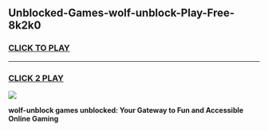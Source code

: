 
## Unblocked-Games-wolf-unblock-Play-Free-8k2k0
<h3>
<a href="https://premium76.site?title=wolf-unblock&ref=23A">CLICK TO PLAY</a></h3>
<hr>

<h3>
<a href="https://premium76.site?title=wolf-unblock&ref=23A">CLICK 2 PLAY</a>
  
</h3>

<a href="https://premium76.site?title=wolf-unblock&ref=23A"><img src="https://clearcache.store/games.png"></a>


**wolf-unblock games unblocked: Your Gateway to Fun and Accessible Online Gaming**
